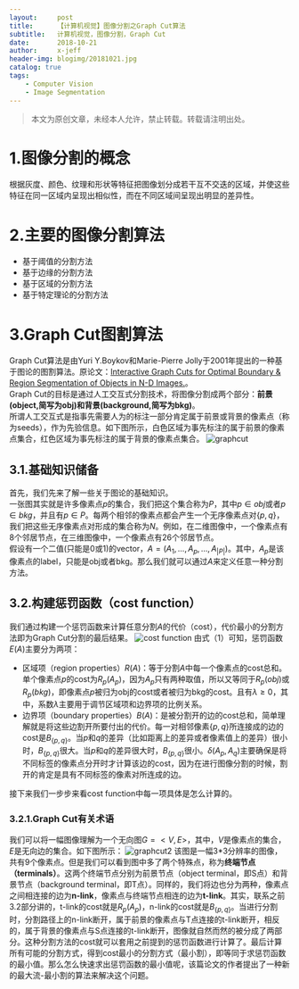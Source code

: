 ```yaml
---
layout:     post
title:      【计算机视觉】图像分割之Graph Cut算法
subtitle:   计算机视觉，图像分割，Graph Cut
date:       2018-10-21
author:     x-jeff
header-img: blogimg/20181021.jpg
catalog: true
tags:
    - Computer Vision
    - Image Segmentation
---  
```

>本文为原创文章，未经本人允许，禁止转载。转载请注明出处。

# 1.图像分割的概念
根据灰度、颜色、纹理和形状等特征把图像划分成若干互不交迭的区域，并使这些特征在同一区域内呈现出相似性，而在不同区域间呈现出明显的差异性。
# 2.主要的图像分割算法
* 基于阈值的分割方法
* 基于边缘的分割方法
* 基于区域的分割方法
* 基于特定理论的分割方法

# 3.Graph Cut图割算法
Graph Cut算法是由Yuri Y.Boykov和Marie-Pierre Jolly于2001年提出的一种基于图论的图割算法。原论文：[Interactive Graph Cuts for Optimal Boundary & Region Segmentation of Objects in N-D Images.](http://webserver2.tecgraf.puc-rio.br/~mgattass/ra/ref/SegmentationViaGraphCut/GraphCutsBoykovICCV2001.pdf)。  
Graph Cut的目标是通过人工交互式分割技术，将图像分割成两个部分：**前景(object,简写为obj)**和**背景(background,简写为bkg)**。  
所谓人工交互式是指事先需要人为的标注一部分肯定属于前景或背景的像素点（称为seeds），作为先验信息。如下图所示，白色区域为事先标注的属于前景的像素点集合，红色区域为事先标注的属于背景的像素点集合。
![graphcut](https://ws4.sinaimg.cn/large/006tNbRwly1fwii2iwb6sj30oi0hstr2.jpg)
## 3.1.基础知识储备
首先，我们先来了解一些关于图论的基础知识。  
一张图其实就是许多像素点*p*的集合，我们把这个集合称为*P*，其中$p \in obj$或者$p \in bkg$，并且有$p \in P$。每两个相邻的像素点都会产生一个无序像素点对$\lbrace p,q \rbrace$，我们把这些无序像素点对形成的集合称为*N*。例如，在二维图像中，一个像素点有8个邻居节点，在三维图像中，一个像素点有26个邻居节点。  
假设有一个二值(只能是0或1)的vector，$A=(A_1,...,A_p,...,A_{|P|})$。其中，$A_p$是该像素点的label，只能是obj或者bkg。那么我们就可以通过*A*来定义任意一种分割方法。
## 3.2.构建惩罚函数（cost function）
我们通过构建一个惩罚函数来计算任意分割*A*的代价（cost），代价最小的分割方法即为Graph Cut分割的最后结果。
![cost function](https://ws1.sinaimg.cn/large/006tNbRwly1fwg5xilaxij30pm0ecgn3.jpg)
由式（1）可知，惩罚函数$E(A)$主要分为两项：

* 区域项（region properties）$R(A)$：等于分割*A*中每一个像素点的cost总和。单个像素点*p*的cost为$R_p(A_p)$，因为$A_p$只有两种取值，所以又等同于$R_p(obj)$或$R_p(bkg)$，即像素点*p*被归为obj的cost或者被归为bkg的cost。且有$\lambda \ge 0$，其中，系数$\lambda$主要用于调节区域项和边界项的比例关系。
* 边界项（boundary properties）$B(A)$：是被分割开的边的cost总和，简单理解就是将这些边割开所要付出的代价。每一对相邻像素$\lbrace p,q \rbrace$所连接成的边的cost是$B_{\lbrace p,q \rbrace}$。当*p*和*q*的差异（比如距离上的差异或者像素值上的差异）很小时，$B_{\lbrace p,q \rbrace}$很大。当*p*和*q*的差异很大时，$B_{\lbrace p,q \rbrace}$很小。$\delta (A_p,A_q)$主要确保是将不同标签的像素点分开时才计算该边的cost，因为在进行图像分割的时候，割开的肯定是具有不同标签的像素对所连成的边。  
 
接下来我们一步步来看cost function中每一项具体是怎么计算的。

### 3.2.1.Graph Cut有关术语
我们可以将一幅图像理解为一个无向图$G=<V,E>$，其中，*V*是像素点的集合，*E*是无向边的集合。如下图所示：
![graphcut2](https://ws3.sinaimg.cn/large/006tNbRwly1fwiiequuqzj30tg0dejva.jpg)
该图是一幅3\*3分辨率的图像，共有9个像素点。但是我们可以看到图中多了两个特殊点，称为**终端节点（terminals）**。这两个终端节点分别为前景节点（object terminal，即S点）和背景节点（background terminal，即T点）。同样的，我们将边也分为两种，像素点之间相连接的边为**n-link**，像素点与终端节点相连的边为**t-link**。其实，联系之前3.2部分讲的，t-link的cost就是$R_p(A_p)$，n-link的cost就是$B_{\lbrace p,q \rbrace}$。当进行分割时，分割路径上的n-link断开，属于前景的像素点与T点连接的t-link断开，相反的，属于背景的像素点与S点连接的t-link断开，图像就自然而然的被分成了两部分。这种分割方法的cost就可以套用之前提到的惩罚函数进行计算了。最后计算所有可能的分割方式，得到cost最小的分割方式（最小割），即等同于求惩罚函数的最小值。那么怎么快速求出惩罚函数的最小值呢，该篇论文的作者提出了一种新的最大流-最小割的算法来解决这个问题。